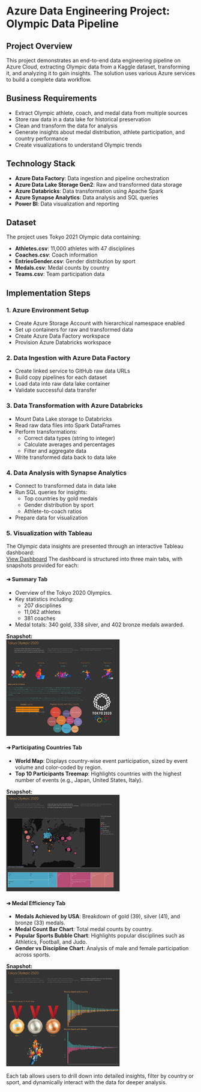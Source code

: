 # Azure Data Engineering Project: Olympic Data Pipeline

## Project Overview
This project demonstrates an end-to-end data engineering pipeline on Azure Cloud, extracting Olympic data from a Kaggle dataset, transforming it, and analyzing it to gain insights. The solution uses various Azure services to build a complete data workflow.



## Business Requirements
- Extract Olympic athlete, coach, and medal data from multiple sources
- Store raw data in a data lake for historical preservation
- Clean and transform the data for analysis
- Generate insights about medal distribution, athlete participation, and country performance
- Create visualizations to understand Olympic trends

## Technology Stack
- **Azure Data Factory**: Data ingestion and pipeline orchestration
- **Azure Data Lake Storage Gen2**: Raw and transformed data storage
- **Azure Databricks**: Data transformation using Apache Spark
- **Azure Synapse Analytics**: Data analysis and SQL queries
- **Power BI**: Data visualization and reporting

## Dataset
The project uses Tokyo 2021 Olympic data containing:
- **Athletes.csv**: 11,000 athletes with 47 disciplines
- **Coaches.csv**: Coach information
- **EntriesGender.csv**: Gender distribution by sport
- **Medals.csv**: Medal counts by country
- **Teams.csv**: Team participation data

## Implementation Steps

### 1. Azure Environment Setup
- Create Azure Storage Account with hierarchical namespace enabled
- Set up containers for raw and transformed data
- Create Azure Data Factory workspace
- Provision Azure Databricks workspace

### 2. Data Ingestion with Azure Data Factory
- Create linked service to GitHub raw data URLs
- Build copy pipelines for each dataset
- Load data into raw data lake container
- Validate successful data transfer

### 3. Data Transformation with Azure Databricks
- Mount Data Lake storage to Databricks
- Read raw data files into Spark DataFrames
- Perform transformations:
  - Correct data types (string to integer)
  - Calculate averages and percentages
  - Filter and aggregate data
- Write transformed data back to data lake

### 4. Data Analysis with Synapse Analytics
- Connect to transformed data in data lake
- Run SQL queries for insights:
  - Top countries by gold medals
  - Gender distribution by sport
  - Athlete-to-coach ratios
- Prepare data for visualization

### 5. Visualization with Tableau

The Olympic data insights are presented through an interactive Tableau dashboard:  
[View Dashboard](https://public.tableau.com/app/profile/syed.jafri2681/viz/tokyo_olympic_2020_dashboard_twb/Story1?publish=yes)
The dashboard is structured into three main tabs, with snapshots provided for each:

#### ➔ Summary Tab
- Overview of the Tokyo 2020 Olympics.
- Key statistics including:
  - 207 disciplines
  - 11,062 athletes
  - 381 coaches
- Medal totals: 340 gold, 338 silver, and 402 bronze medals awarded.

**Snapshot:**  
<img src="./ss/Summary.png" alt="Summary Tab" width="60%">

#### ➔ Participating Countries Tab
- **World Map**: Displays country-wise event participation, sized by event volume and color-coded by region.
- **Top 10 Participants Treemap**: Highlights countries with the highest number of events (e.g., Japan, United States, Italy).

**Snapshot:**  
<img src="./ss/Participating%20Country.png" alt="Participating Countries Tab" width="60%">

#### ➔ Medal Efficiency Tab
- **Medals Achieved by USA**: Breakdown of gold (39), silver (41), and bronze (33) medals.
- **Medal Count Bar Chart**: Total medal counts by country.
- **Popular Sports Bubble Chart**: Highlights popular disciplines such as Athletics, Football, and Judo.
- **Gender vs Discipline Chart**: Analysis of male and female participation across sports.

**Snapshot:**  
<img src="./ss/Medals.png" alt="Medal Efficiency Tab" width="60%">

Each tab allows users to drill down into detailed insights, filter by country or sport, and dynamically interact with the data for deeper analysis.


